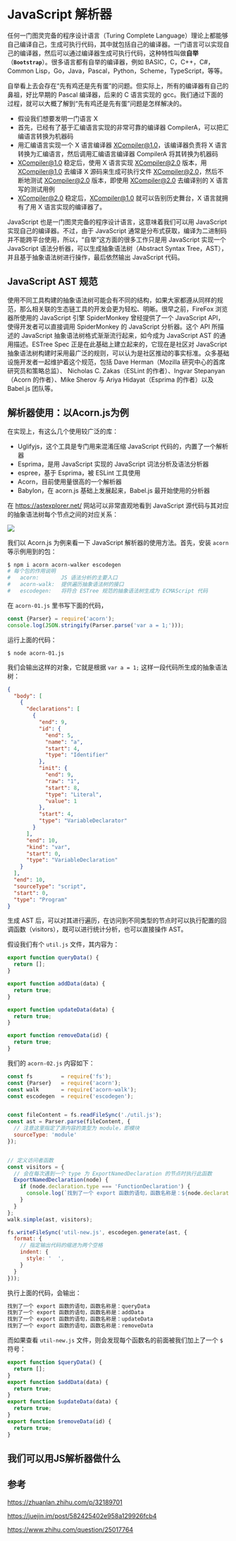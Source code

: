 # JavaScript 解析器

任何一门图灵完备的程序设计语言（Turing Complete Language）理论上都能够自己编译自己，生成可执行代码，其中就包括自己的编译器。一门语言可以实现自己的编译器，然后可以通过编译器生成可执行代码，这种特性叫做**自举**（**`Bootstrap`**）。很多语言都有自举的编译器，例如 BASIC，C，C++，C#，Common Lisp，Go，Java，Pascal，Python，Scheme，TypeScript，等等。

自举看上去会存在“先有鸡还是先有蛋”的问题。但实际上，所有的编译器有自己的鼻祖，好比早期的 Pascal 编译器，后来的 C 语言实现的 gcc。我们通过下面的过程，就可以大概了解到“先有鸡还是先有蛋”问题是怎样解决的。

+ 假设我们想要发明一门语言 X
+ 首先，已经有了基于汇编语言实现的非常可靠的编译器 CompilerA，可以把汇编语言转换为机器码
+ 用汇编语言实现一个 X 语言编译器 XCompiler@1.0，该编译器负责将 X 语言转换为汇编语言，然后调用汇编语言编译器 CompilerA 将其转换为机器码
+ XCompiler@1.0 稳定后，使用 X 语言实现 XCompiler@2.0 版本，用 XCompiler@1.0 去编译 X 源码来生成可执行文件 XCompiler@2.0，然后不断地测试 XCompiler@2.0 版本，即使用 XCompiler@2.0 去编译别的 X 语言写的测试用例
+ XCompiler@2.0 稳定后，XCompiler@1.0 就可以告别历史舞台，X 语言就拥有了用 X 语言实现的编译器了。

JavaScript 也是一门图灵完备的程序设计语言，这意味着我们可以用 JavaScript 实现自己的编译器。不过，由于 JavaScript 通常是分布式获取，编译为二进制码并不能跨平台使用，所以，“自举”这方面的很多工作只是用 JavaScript 实现一个 JavaScript 语法分析器，可以生成抽象语法树（Abstract Syntax Tree，AST），并且基于抽象语法树进行操作，最后依然输出 JavaScript 代码。

## JavaScript AST 规范

使用不同工具构建的抽象语法树可能会有不同的结构，如果大家都遵从同样的规范，那么相关联的生态链工具的开发会更为轻松、明晰。很早之前，FireFox 浏览器所使用的 JavaScript 引擎 SpiderMonkey 曾经提供了一个 JavaScript API，使得开发者可以直接调用 SpiderMonkey 的 JavaScript 分析器。这个 API 所描述的 JavaScript 抽象语法树格式渐渐流行起来，如今成为 JavaScript AST 的通用描述。ESTree Spec 正是在此基础上建立起来的，它现在是社区对 JavaScript 抽象语法树构建时采用最广泛的规则，可以认为是社区推动的事实标准。众多基础设施开发者一起维护着这个规范，包括 Dave Herman（Mozilla 研究中心的首席研究员和策略总监）、 Nicholas C. Zakas（ESLint 的作者）、Ingvar Stepanyan（Acorn 的作者）、Mike Sherov 与 Ariya Hidayat（Esprima 的作者）以及 Babel.js 团队等。

## 解析器使用：以Acorn.js为例

在实现上，有这么几个使用较广泛的库：

+ Uglifyjs，这个工具是专门用来混淆压缩 JavaScript 代码的，内置了一个解析器
+ Esprima，是用 JavaScript 实现的 JavaScript 词法分析及语法分析器
+ espree，基于 Esprima，被 ESLint 工具使用
+ Acorn，目前使用量很高的一个解析器
+ Babylon，在 acorn.js 基础上发展起来，Babel.js 最开始使用的分析器

在 https://astexplorer.net/ 网站可以非常直观地看到 JavaScript 源代码与其对应的抽象语法树每个节点之间的对应关系：

<img src="./images/ast-01.png" class="round">

我们以 Acorn.js 为例来看一下 JavaScript 解析器的使用方法。首先，安装 `acorn` 等示例用到的包：

```bash
$ npm i acorn acorn-walker escodegen
# 每个包的作用说明
#   acorn:       JS 语法分析的主要入口
#   acorn-walk:  提供遍历抽象语法树的接口
#   escodegen:   将符合 ESTree 规范的抽象语法树生成为 ECMAScript 代码
```

在 `acorn-01.js` 里书写下面的代码，

```javascript
const {Parser} = require('acorn');
console.log(JSON.stringify(Parser.parse('var a = 1;')));
```

运行上面的代码：

```
$ node acorn-01.js
```

我们会输出这样的对象，它就是根据 `var a = 1;` 这样一段代码所生成的抽象语法树：

```json
{
  "body": [
    {
      "declarations": [
        {
          "end": 9,
          "id": {
            "end": 5,
            "name": "a",
            "start": 4,
            "type": "Identifier"
          },
          "init": {
            "end": 9,
            "raw": "1",
            "start": 8,
            "type": "Literal",
            "value": 1
          },
          "start": 4,
          "type": "VariableDeclarator"
        }
      ],
      "end": 10,
      "kind": "var",
      "start": 0,
      "type": "VariableDeclaration"
    }
  ],
  "end": 10,
  "sourceType": "script",
  "start": 0,
  "type": "Program"
}
```

生成 AST 后，可以对其进行遍历，在访问到不同类型的节点时可以执行配置的回调函数（visitors），既可以进行统计分析，也可以直接操作 AST。

假设我们有个 `util.js` 文件，其内容为：

```javascript
export function queryData() {
  return [];
}

export function addData(data) {
  return true;
}

export function updateData(data) {
  return true;
}

export function removeData(id) {
  return true;
}
```

我们的 `acorn-02.js` 内容如下：

```javascript
const fs         = require('fs');
const {Parser}   = require('acorn');
const walk       = require('acorn-walk');
const escodegen  = require('escodegen');


const fileContent = fs.readFileSync('./util.js');
const ast = Parser.parse(fileContent, {
  // 注意这里指定了源内容的类型为 module，即模块
  sourceType: 'module'
});


// 定义访问者函数
const visitors = {
  // 会在每次遇到一个 type 为 ExportNamedDeclaration 的节点时执行此函数
  ExportNamedDeclaration(node) {
    if (node.declaration.type === 'FunctionDeclaration') {
      console.log(`找到了一个 export 函数的语句，函数名称是：${node.declaration.id.name}`);
    }
  }
};
walk.simple(ast, visitors);

fs.writeFileSync('util-new.js', escodegen.generate(ast, {
  format: {
    // 指定输出代码的缩进为两个空格
    indent: {
      style: '  ',
    }
  }
}));
```

执行上面的代码，会输出：

```bash
找到了一个 export 函数的语句，函数名称是：queryData
找到了一个 export 函数的语句，函数名称是：addData
找到了一个 export 函数的语句，函数名称是：updateData
找到了一个 export 函数的语句，函数名称是：removeData
```

而如果查看 `util-new.js` 文件，则会发现每个函数名的前面被我们加上了一个 `$` 符号：

```javascript
export function $queryData() {
  return [];
}
export function $addData(data) {
  return true;
}
export function $updateData(data) {
  return true;
}
export function $removeData(id) {
  return true;
}
```

## 我们可以用JS解析器做什么

## 参考

https://zhuanlan.zhihu.com/p/32189701

https://juejin.im/post/582425402e958a129926fcb4

https://www.zhihu.com/question/25017764
